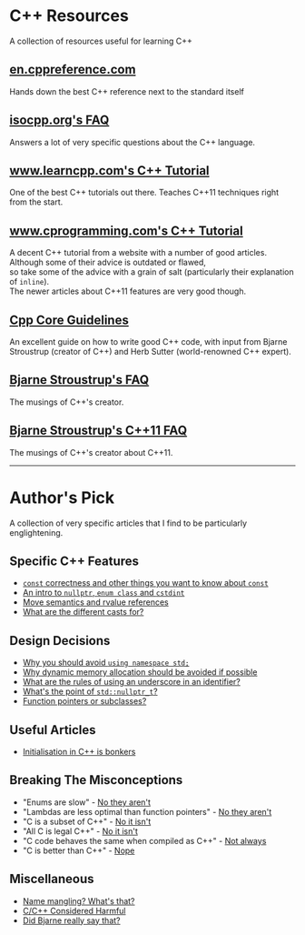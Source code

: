 # C++ Resources
A collection of resources useful for learning C++

## [en.cppreference.com](http://en.cppreference.com/w/cpp)

Hands down the best C++ reference next to the standard itself

## [isocpp.org's FAQ](https://isocpp.org/faq)

Answers a lot of very specific questions about the C++ language.

## [www.learncpp.com's C++ Tutorial](http://www.learncpp.com/)

One of the best C++ tutorials out there.
Teaches C++11 techniques right from the start.

## [www.cprogramming.com's C++ Tutorial](https://www.cprogramming.com/tutorial/c++-tutorial.html)

A decent C++ tutorial from a website with a number of good articles.  
Although some of their advice is outdated or flawed,  
so take some of the advice with a grain of salt (particularly their explanation of `inline`).  
The newer articles about C++11 features are very good though.  

## [Cpp Core Guidelines](https://github.com/isocpp/CppCoreGuidelines/blob/master/CppCoreGuidelines.md)

An excellent guide on how to write good C++ code, with input from Bjarne Stroustrup (creator of C++) and Herb Sutter (world-renowned C++ expert).

## [Bjarne Stroustrup's FAQ](http://www.stroustrup.com/bs_faq.html)

The musings of C++'s creator.

## [Bjarne Stroustrup's C++11 FAQ](http://www.stroustrup.com/C++11FAQ.html)

The musings of C++'s creator about C++11.

---

# Author's Pick

A collection of very specific articles that I find to be particularly englightening.

## Specific C++ Features

* [`const` correctness and other things you want to know about `const`](https://isocpp.org/wiki/faq/const-correctness)
* [An intro to `nullptr`, `enum class` and `cstdint`](https://www.cprogramming.com/c++11/c++11-nullptr-strongly-typed-enum-class.html)
* [Move semantics and rvalue references](https://www.cprogramming.com/c++11/rvalue-references-and-move-semantics-in-c++11.html)
* [What are the different casts for?](https://stackoverflow.com/questions/332030/when-should-static-cast-dynamic-cast-const-cast-and-reinterpret-cast-be-used)

## Design Decisions

* [Why you should avoid `using namespace std;`](https://stackoverflow.com/questions/1452721/why-is-using-namespace-std-considered-bad-practice)
* [Why dynamic memory allocation should be avoided if possible](https://stackoverflow.com/questions/3770457/what-is-memory-fragmentation)
* [What are the rules of using an underscore in an identifier?](https://stackoverflow.com/questions/228783/what-are-the-rules-about-using-an-underscore-in-a-c-identifier)
* [What's the point of `std::nullptr_t`?](https://stackoverflow.com/questions/12066721/what-are-the-uses-of-the-type-stdnullptr-t)
* [Function pointers or subclasses?](https://stackoverflow.com/questions/15067350/c-function-pointers-vs-subclasses)

## Useful Articles

* [Initialisation in C++ is bonkers](https://blog.tartanllama.xyz/initialization-is-bonkers/)

## Breaking The Misconceptions

* "Enums are slow" - [No they aren't](https://stackoverflow.com/questions/4851810/are-c-enums-slower-to-use-than-integers)
* "Lambdas are less optimal than function pointers" - [No they aren't](https://stackoverflow.com/questions/13722426/why-can-lambdas-be-better-optimized-by-the-compiler-than-plain-functions)
* "C is a subset of C++" - [No it isn't](https://stackoverflow.com/questions/1201593/where-is-c-not-a-subset-of-c)
* "All C is legal C++" - [No it isn't](https://en.wikipedia.org/wiki/Compatibility_of_C_and_C%2B%2B#Constructs_valid_in_C_but_not_in_C++)
* "C code behaves the same when compiled as C++" - [Not always](https://en.wikipedia.org/wiki/Compatibility_of_C_and_C%2B%2B#Constructs_that_behave_differently_in_C_and_C++)
* "C is better than C++" - [Nope](http://warp.povusers.org/grrr/cplusplus_vs_c.html)

## Miscellaneous

* [Name mangling? What's that?](https://en.wikipedia.org/wiki/Name_mangling)
* [C/C++ Considered Harmful](http://www.stroustrup.com/bs_faq.html#C-slash)
* [Did Bjarne really say that?](http://www.stroustrup.com/bs_faq.html#really-say-that)

